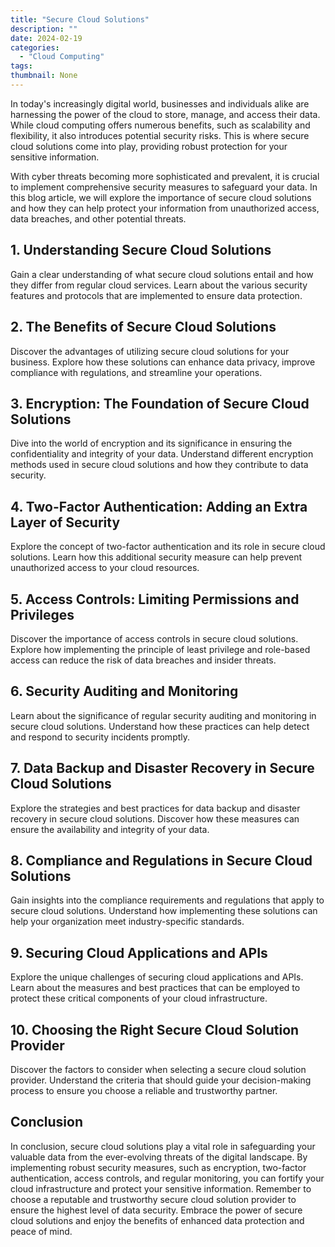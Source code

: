 ```yaml
---
title: "Secure Cloud Solutions"
description: ""
date: 2024-02-19
categories:
  - "Cloud Computing"
tags:
thumbnail: None
---
```


<p>In today's increasingly digital world, businesses and individuals alike are harnessing the power of the cloud to store, manage, and access their data. While cloud computing offers numerous benefits, such as scalability and flexibility, it also introduces potential security risks. This is where secure cloud solutions come into play, providing robust protection for your sensitive information.</p>

<p>With cyber threats becoming more sophisticated and prevalent, it is crucial to implement comprehensive security measures to safeguard your data. In this blog article, we will explore the importance of secure cloud solutions and how they can help protect your information from unauthorized access, data breaches, and other potential threats.</p>

<h2>1. Understanding Secure Cloud Solutions</h2>
<p>Gain a clear understanding of what secure cloud solutions entail and how they differ from regular cloud services. Learn about the various security features and protocols that are implemented to ensure data protection.</p>

<h2>2. The Benefits of Secure Cloud Solutions</h2>
<p>Discover the advantages of utilizing secure cloud solutions for your business. Explore how these solutions can enhance data privacy, improve compliance with regulations, and streamline your operations.</p>

<h2>3. Encryption: The Foundation of Secure Cloud Solutions</h2>
<p>Dive into the world of encryption and its significance in ensuring the confidentiality and integrity of your data. Understand different encryption methods used in secure cloud solutions and how they contribute to data security.</p>

<h2>4. Two-Factor Authentication: Adding an Extra Layer of Security</h2>
<p>Explore the concept of two-factor authentication and its role in secure cloud solutions. Learn how this additional security measure can help prevent unauthorized access to your cloud resources.</p>

<h2>5. Access Controls: Limiting Permissions and Privileges</h2>
<p>Discover the importance of access controls in secure cloud solutions. Explore how implementing the principle of least privilege and role-based access can reduce the risk of data breaches and insider threats.</p>

<h2>6. Security Auditing and Monitoring</h2>
<p>Learn about the significance of regular security auditing and monitoring in secure cloud solutions. Understand how these practices can help detect and respond to security incidents promptly.</p>

<h2>7. Data Backup and Disaster Recovery in Secure Cloud Solutions</h2>
<p>Explore the strategies and best practices for data backup and disaster recovery in secure cloud solutions. Discover how these measures can ensure the availability and integrity of your data.</p>

<h2>8. Compliance and Regulations in Secure Cloud Solutions</h2>
<p>Gain insights into the compliance requirements and regulations that apply to secure cloud solutions. Understand how implementing these solutions can help your organization meet industry-specific standards.</p>

<h2>9. Securing Cloud Applications and APIs</h2>
<p>Explore the unique challenges of securing cloud applications and APIs. Learn about the measures and best practices that can be employed to protect these critical components of your cloud infrastructure.</p>

<h2>10. Choosing the Right Secure Cloud Solution Provider</h2>
<p>Discover the factors to consider when selecting a secure cloud solution provider. Understand the criteria that should guide your decision-making process to ensure you choose a reliable and trustworthy partner.</p>

<h2>Conclusion</h2>
<p>In conclusion, secure cloud solutions play a vital role in safeguarding your valuable data from the ever-evolving threats of the digital landscape. By implementing robust security measures, such as encryption, two-factor authentication, access controls, and regular monitoring, you can fortify your cloud infrastructure and protect your sensitive information. Remember to choose a reputable and trustworthy secure cloud solution provider to ensure the highest level of data security. Embrace the power of secure cloud solutions and enjoy the benefits of enhanced data protection and peace of mind.</p>